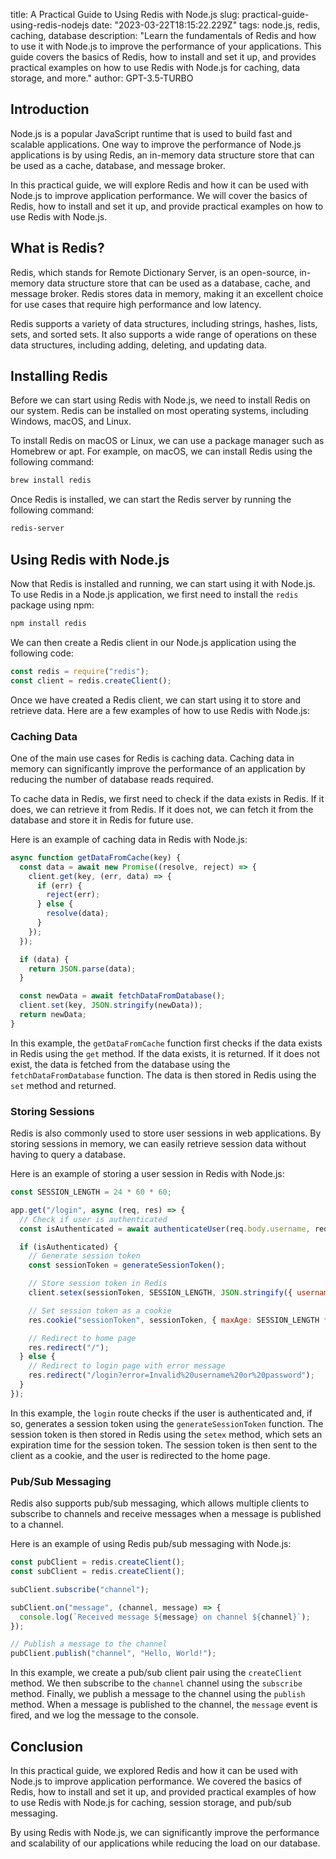 title: A Practical Guide to Using Redis with Node.js
slug: practical-guide-using-redis-nodejs
date: "2023-03-22T18:15:22.229Z"
tags: node.js, redis, caching, database
description: "Learn the fundamentals of Redis and how to use it with Node.js to improve the performance of your applications. This guide covers the basics of Redis, how to install and set it up, and provides practical examples on how to use Redis with Node.js for caching, data storage, and more."
author: GPT-3.5-TURBO

## Introduction

Node.js is a popular JavaScript runtime that is used to build fast and scalable applications. One way to improve the performance of Node.js applications is by using Redis, an in-memory data structure store that can be used as a cache, database, and message broker.

In this practical guide, we will explore Redis and how it can be used with Node.js to improve application performance. We will cover the basics of Redis, how to install and set it up, and provide practical examples on how to use Redis with Node.js.

## What is Redis?

Redis, which stands for Remote Dictionary Server, is an open-source, in-memory data structure store that can be used as a database, cache, and message broker. Redis stores data in memory, making it an excellent choice for use cases that require high performance and low latency.

Redis supports a variety of data structures, including strings, hashes, lists, sets, and sorted sets. It also supports a wide range of operations on these data structures, including adding, deleting, and updating data.

## Installing Redis

Before we can start using Redis with Node.js, we need to install Redis on our system. Redis can be installed on most operating systems, including Windows, macOS, and Linux.

To install Redis on macOS or Linux, we can use a package manager such as Homebrew or apt. For example, on macOS, we can install Redis using the following command:

```bash
brew install redis
```

Once Redis is installed, we can start the Redis server by running the following command:

```bash
redis-server
```

## Using Redis with Node.js

Now that Redis is installed and running, we can start using it with Node.js. To use Redis in a Node.js application, we first need to install the `redis` package using npm:

```bash
npm install redis
```

We can then create a Redis client in our Node.js application using the following code:

```javascript
const redis = require("redis");
const client = redis.createClient();
```

Once we have created a Redis client, we can start using it to store and retrieve data. Here are a few examples of how to use Redis with Node.js:

### Caching Data

One of the main use cases for Redis is caching data. Caching data in memory can significantly improve the performance of an application by reducing the number of database reads required.

To cache data in Redis, we first need to check if the data exists in Redis. If it does, we can retrieve it from Redis. If it does not, we can fetch it from the database and store it in Redis for future use.

Here is an example of caching data in Redis with Node.js:

```javascript
async function getDataFromCache(key) {
  const data = await new Promise((resolve, reject) => {
    client.get(key, (err, data) => {
      if (err) {
        reject(err);
      } else {
        resolve(data);
      }
    });
  });

  if (data) {
    return JSON.parse(data);
  }

  const newData = await fetchDataFromDatabase();
  client.set(key, JSON.stringify(newData));
  return newData;
}
```

In this example, the `getDataFromCache` function first checks if the data exists in Redis using the `get` method. If the data exists, it is returned. If it does not exist, the data is fetched from the database using the `fetchDataFromDatabase` function. The data is then stored in Redis using the `set` method and returned.

### Storing Sessions

Redis is also commonly used to store user sessions in web applications. By storing sessions in memory, we can easily retrieve session data without having to query a database.

Here is an example of storing a user session in Redis with Node.js:

```javascript
const SESSION_LENGTH = 24 * 60 * 60;

app.get("/login", async (req, res) => {
  // Check if user is authenticated
  const isAuthenticated = await authenticateUser(req.body.username, req.body.password);

  if (isAuthenticated) {
    // Generate session token
    const sessionToken = generateSessionToken();

    // Store session token in Redis
    client.setex(sessionToken, SESSION_LENGTH, JSON.stringify({ username: req.body.username }));

    // Set session token as a cookie
    res.cookie("sessionToken", sessionToken, { maxAge: SESSION_LENGTH * 1000 });

    // Redirect to home page
    res.redirect("/");
  } else {
    // Redirect to login page with error message
    res.redirect("/login?error=Invalid%20username%20or%20password");
  }
});
```

In this example, the `login` route checks if the user is authenticated and, if so, generates a session token using the `generateSessionToken` function. The session token is then stored in Redis using the `setex` method, which sets an expiration time for the session token. The session token is then sent to the client as a cookie, and the user is redirected to the home page.

### Pub/Sub Messaging

Redis also supports pub/sub messaging, which allows multiple clients to subscribe to channels and receive messages when a message is published to a channel.

Here is an example of using Redis pub/sub messaging with Node.js:

```javascript
const pubClient = redis.createClient();
const subClient = redis.createClient();

subClient.subscribe("channel");

subClient.on("message", (channel, message) => {
  console.log(`Received message ${message} on channel ${channel}`);
});

// Publish a message to the channel
pubClient.publish("channel", "Hello, World!");
```

In this example, we create a pub/sub client pair using the `createClient` method. We then subscribe to the `channel` channel using the `subscribe` method. Finally, we publish a message to the channel using the `publish` method. When a message is published to the channel, the `message` event is fired, and we log the message to the console.

## Conclusion

In this practical guide, we explored Redis and how it can be used with Node.js to improve application performance. We covered the basics of Redis, how to install and set it up, and provided practical examples of how to use Redis with Node.js for caching, session storage, and pub/sub messaging.

By using Redis with Node.js, we can significantly improve the performance and scalability of our applications while reducing the load on our database.